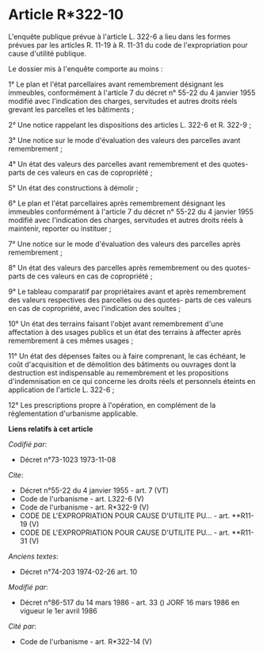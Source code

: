 # Article R*322-10

L'enquête publique prévue à l'article L. 322-6 a lieu dans les formes prévues par les articles R. 11-19 à R. 11-31 du code de
l'expropriation pour cause d'utilité publique. 

Le dossier mis à l'enquête comporte au moins : 

1° Le plan et l'état parcellaires avant remembrement désignant les immeubles, conformément à l'article 7 du décret n° 55-22
du 4 janvier 1955 modifié avec l'indication des charges, servitudes et autres droits réels grevant les parcelles et les
bâtiments ; 

2° Une notice rappelant les dispositions des articles L. 322-6 et R. 322-9 ; 

3° Une notice sur le mode d'évaluation des valeurs des parcelles avant remembrement ; 

4° Un état des valeurs des parcelles avant remembrement et des quotes-parts de ces valeurs en cas de copropriété ; 

5° Un état des constructions à démolir ; 

6° Le plan et l'état parcellaires après remembrement désignant les immeubles conformément à l'article 7 du décret n° 55-22 du
4 janvier 1955 modifié avec l'indication des charges, servitudes et autres droits réels à maintenir, reporter ou instituer ; 

7° Une notice sur le mode d'évaluation des valeurs des parcelles après remembrement ; 

8° Un état des valeurs des parcelles après remembrement ou des quotes-parts de ces valeurs en cas de copropriété ; 

9° Le tableau comparatif par propriétaires avant et après remembrement des valeurs respectives des parcelles ou des quotes-
parts de ces valeurs en cas de copropriété, avec l'indication des soultes ; 

10° Un état des terrains faisant l'objet avant remembrement d'une affectation à des usages publics et un état des terrains à
affecter après remembrement à ces mêmes usages ; 

11° Un état des dépenses faites ou à faire comprenant, le cas échéant, le coût d'acquisition et de démolition des bâtiments
ou ouvrages dont la destruction est indispensable au remembrement et les propositions d'indemnisation en ce qui concerne les
droits réels et personnels éteints en application de l'article L. 322-6 ;

12° Les prescriptions propre à l'opération, en complément de la réglementation d'urbanisme applicable.

**Liens relatifs à cet article**

_Codifié par_:

  - Décret n°73-1023 1973-11-08

_Cite_:

  - Décret n°55-22 du 4 janvier 1955 - art. 7 (VT)
  - Code de l'urbanisme - art. L322-6 (V)
  - Code de l'urbanisme - art. R*322-9 (V)
  - CODE DE L'EXPROPRIATION POUR CAUSE D'UTILITE PU... - art. **R11-19 (V)
  - CODE DE L'EXPROPRIATION POUR CAUSE D'UTILITE PU... - art. **R11-31 (V)

_Anciens textes_:

  - Décret n°74-203 1974-02-26 art. 10

_Modifié par_:

  - Décret n°86-517 du 14 mars 1986 - art. 33 () JORF 16 mars 1986 en vigueur le   1er avril 1986

_Cité par_:

  - Code de l'urbanisme - art. R*322-14 (V)
